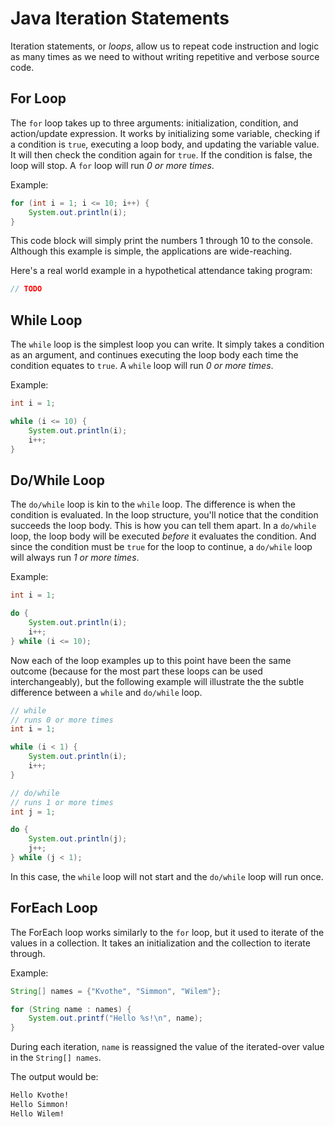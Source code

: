 # Java Iteration Statements

Iteration statements, or _loops_, allow us to repeat code instruction and logic as many times as we need to without writing repetitive and verbose source code.

## For Loop

The `for` loop takes up to three arguments: initialization, condition, and action/update expression. It works by initializing some variable, checking if a condition is `true`, executing a loop body, and updating the variable value. It will then check the condition again for `true`. If the condition is false, the loop will stop. A `for` loop will run _0 or more times_.

Example:

```java
for (int i = 1; i <= 10; i++) {
    System.out.println(i);
}
```

This code block will simply print the numbers 1 through 10 to the console. Although this example is simple, the applications are wide-reaching.

Here's a real world example in a hypothetical attendance taking program:

```java
// TODO
```

## While Loop

The `while` loop is the simplest loop you can write. It simply takes a condition as an argument, and continues executing the loop body each time the condition equates to `true`. A `while` loop will run _0 or more times_.

Example:

```java
int i = 1;

while (i <= 10) {
    System.out.println(i);
    i++;
}
```

## Do/While Loop

The `do/while` loop is kin to the `while` loop. The difference is when the condition is evaluated. In the loop structure, you'll notice that the condition succeeds the loop body. This is how you can tell them apart. In a `do/while` loop, the loop body will be executed _before_ it evaluates the condition. And since the condition must be `true` for the loop to continue, a `do/while` loop will always run _1 or more times_.

Example:

```java
int i = 1;

do {
    System.out.println(i);
    i++;
} while (i <= 10);
```

Now each of the loop examples up to this point have been the same outcome (because for the most part these loops can be used interchangeably), but the following example will illustrate the the subtle difference between a `while` and `do/while` loop.

```java
// while
// runs 0 or more times
int i = 1;

while (i < 1) {
    System.out.println(i);
    i++;
}

// do/while
// runs 1 or more times
int j = 1;

do {
    System.out.println(j);
    j++;
} while (j < 1);
```

In this case, the `while` loop will not start and the `do/while` loop will run once.

## ForEach Loop

The ForEach loop works similarly to the `for` loop, but it used to iterate of the values in a collection. It takes an initialization and the collection to iterate through.

Example:

```java
String[] names = {"Kvothe", "Simmon", "Wilem"};

for (String name : names) {
    System.out.printf("Hello %s!\n", name);
}
```

During each iteration, `name` is reassigned the value of the iterated-over value in the `String[] names`.

The output would be:

```txt
Hello Kvothe!
Hello Simmon!
Hello Wilem!
```
